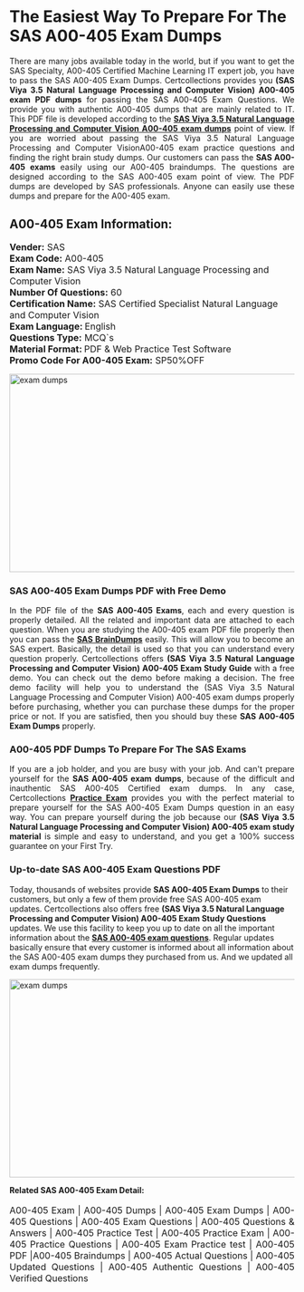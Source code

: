 <h1>The Easiest Way To Prepare For The SAS A00-405 Exam Dumps</h1> <p style="text-align:justify">There are many jobs available today in the world, but if you want to get the SAS Specialty, A00-405 Certified Machine Learning IT expert job, you have to pass the SAS A00-405 Exam Dumps. Certcollections provides you <strong>(SAS Viya 3.5 Natural Language Processing and Computer Vision) A00-405 exam PDF dumps</strong> for passing the SAS A00-405 Exam Questions. We provide you with authentic A00-405 dumps that are mainly related to IT. This PDF file is developed according to the <a href="https://www.certsofficial.com/sas/a00-405-questions"><strong>SAS Viya 3.5 Natural Language Processing and Computer Vision A00-405 exam dumps</strong></a> point of view. If you are worried about passing the SAS Viya 3.5 Natural Language Processing and Computer VisionA00-405 exam practice questions and finding the right brain study dumps. Our customers can pass the <strong>SAS A00-405 exams </strong>easily using our A00-405 braindumps. The questions are designed according to the SAS A00-405 exam point of view. The PDF dumps are developed by SAS professionals. Anyone can easily use these dumps and prepare for the A00-405 exam.</p> <h2><strong>A00-405 Exam Information:</strong></h2> <p><span style="font-size:16px"><strong>Vender:</strong> SAS<br /> <strong>Exam Code:</strong> A00-405<br /> <strong>Exam Name:</strong> SAS Viya 3.5 Natural Language Processing and Computer Vision<br /> <strong>Number Of Questions:</strong> 60<br /> <strong>Certification Name:</strong> SAS Certified Specialist Natural Language and Computer Vision<br /> <strong>Exam Language: </strong>English<br /> <strong>Questions Type:</strong> MCQ`s<br /> <strong>Material Format: </strong>PDF & Web Practice Test Software<br /> <strong>Promo Code For A00-405 Exam:</strong> SP50%OFF</span></p> <p><a href="https://www.certsofficial.com/sas/a00-405-questions" rel="no-follow"><img alt="exam dumps" src="https://www.certcollections.com/uploads/content/certsofficial.jpg" style="height:350px; width:750px" /></a></p> <h3><strong>SAS A00-405 Exam Dumps PDF with Free Demo</strong></h3> <p style="text-align:justify">In the PDF file of the <strong>SAS A00-405 Exams</strong>, each and every question is properly detailed. All the related and important data are attached to each question. When you are studying the A00-405 exam PDF file properly then you can pass the <a href="https://www.certsofficial.com/sas-dumps"><strong>SAS BrainDumps</strong></a> easily. This will allow you to become an SAS expert. Basically, the detail is used so that you can understand every question properly. Certcollections offers <strong>(SAS Viya 3.5 Natural Language Processing and Computer Vision) A00-405 Exam Study Guide</strong> with a free demo. You can check out the demo before making a decision. The free demo facility will help you to understand the (SAS Viya 3.5 Natural Language Processing and Computer Vision) A00-405 exam dumps properly before purchasing, whether you can purchase these dumps for the proper price or not. If you are satisfied, then you should buy these <strong>SAS A00-405 Exam Dumps</strong> properly.</p> <h3><strong>A00-405 PDF Dumps To Prepare For The SAS Exams</strong></h3> <p style="text-align:justify">If you are a job holder, and you are busy with your job. And can't prepare yourself for the <strong>SAS A00-405 exam dumps</strong>, because of the difficult and inauthentic SAS A00-405 Certified exam dumps. In any case, Certcollections <strong><a href="https://www.certsofficial.com/">Practice Exam</a></strong> provides you with the perfect material to prepare yourself for the SAS A00-405 Exam Dumps question in an easy way. You can prepare yourself during the job because our <strong>(SAS Viya 3.5 Natural Language Processing and Computer Vision) A00-405 exam study material</strong> is simple and easy to understand, and you get a 100% success guarantee on your First Try.</p> <h3><strong>Up-to-date SAS A00-405 Exam Questions PDF</strong></h3> <p>Today, thousands of websites provide <strong>SAS A00-405 Exam Dumps</strong> to their customers, but only a few of them provide free SAS A00-405 exam updates. Certcollections also offers free <strong>(SAS Viya 3.5 Natural Language Processing and Computer Vision) A00-405 Exam Study Questions</strong> updates. We use this facility to keep you up to date on all the important information about the <a href="https://www.certsofficial.com/sas/a00-405-questions"><strong>SAS A00-405 exam questions</strong></a>. Regular updates basically ensure that every customer is informed about all information about the SAS A00-405 exam dumps they purchased from us. And we updated all exam dumps frequently.</p> <p><a href="https://www.certsofficial.com/sas/a00-405-questions"><img alt="exam dumps " src="https://www.certcollections.com/uploads/content/certsofficial2.jpg" style="height:350px; width:750px" /></a></p> <p style="text-align:justify"><span style="font-size:14px"><strong>Related SAS A00-405 Exam Detail:</strong></span><br /> <br /> <span style="font-size:16px">A00-405 Exam | A00-405 Dumps | A00-405 Exam Dumps | A00-405 Questions | A00-405 Exam Questions | A00-405 Questions & Answers | A00-405 Practice Test | A00-405 Practice Exam | A00-405 Practice Questions | A00-405 Exam Practice test | A00-405 PDF |A00-405 Braindumps | A00-405 Actual Questions | A00-405 Updated Questions | A00-405 Authentic Questions | A00-405 Verified Questions</span></p>
